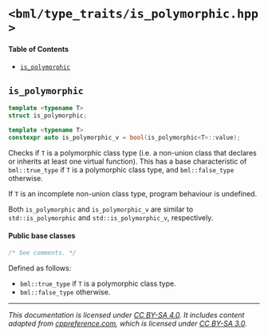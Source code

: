 # `<bml/type_traits/is_polymorphic.hpp>`
#### Table of Contents
- [`is_polymorphic`](#is_polymorphic)

## `is_polymorphic`
```c++
template <typename T>
struct is_polymorphic;

template <typename T>
constexpr auto is_polymorphic_v = bool(is_polymorphic<T>::value);
```
Checks if `T` is a polymorphic class type (i.e. a non-union class that declares or inherits at least
one virtual function). This has a base characteristic of `bml::true_type` if `T` is a polymorphic
class type, and `bml::false_type` otherwise.

If `T` is an incomplete non-union class type, program behaviour is undefined.

Both `is_polymorphic` and `is_polymorphic_v` are similar to `std::is_polymorphic` and
`std::is_polymorphic_v`, respectively.

#### Public base classes
```c++
/* See comments. */
```
Defined as follows:

- `bml::true_type` if `T` is a polymorphic class type.
- `bml::false_type` otherwise.

---
*This documentation is licensed under [CC BY-SA 4.0][1]. It includes content adapted from
[cppreference.com][2], which is licensed under [CC BY-SA 3.0][3].*

[1]: https://creativecommons.org/licenses/by-sa/4.0
[2]: https://en.cppreference.com
[3]: https://creativecommons.org/licenses/by-sa/3.0
